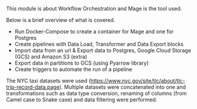 This module is about Workflow Orchestration and Mage is the tool used.

Below is a brief overview of what is covered.

- Run Docker-Compose to create a container for Mage and one for Postgres
- Create pipelines with Data Load, Transformer and Data Export blocks
- Import data from an url & Export data to Postgres, Google Cloud Storage (GCS) and Amazon S3 (extra)
- Export data in partitions to GCS (using Pyarrow library)
- Create triggers to automate the run of a pipeline

The NYC taxi datasets were used (https://www.nyc.gov/site/tlc/about/tlc-trip-record-data.page). Multiple datasets were concatenated into one and transformations such as data type conversion, renaming of columns (from Camel case to Snake case) and data filtering were performed.
